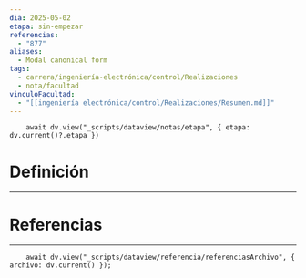 ```yaml
---
dia: 2025-05-02
etapa: sin-empezar
referencias:
  - "877"
aliases:
  - Modal canonical form
tags:
  - carrera/ingeniería-electrónica/control/Realizaciones
  - nota/facultad
vinculoFacultad:
  - "[[ingeniería electrónica/control/Realizaciones/Resumen.md]]"
---
```

```dataviewjs
	await dv.view("_scripts/dataview/notas/etapa", { etapa: dv.current()?.etapa })
```
# Definición
---


# Referencias
---
```dataviewjs
	await dv.view("_scripts/dataview/referencia/referenciasArchivo", { archivo: dv.current() });
```